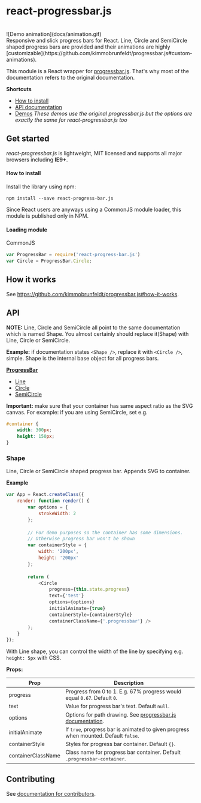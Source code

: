# react-progressbar.js

<br>
![Demo animation](docs/animation.gif)

<br>
Responsive and slick progress bars for React. Line, Circle and SemiCircle shaped
progress bars are provided and their animations are highly [customizable](https://github.com/kimmobrunfeldt/progressbar.js#custom-animations).

This module is a React wrapper for [progressbar.js](https://github.com/kimmobrunfeldt/progressbar.js).
That's why most of the documentation refers to the original documentation.

**Shortcuts**

* [How to install](#how-to-install)
* [API documentation](#api)
* [Demos](http://kimmobrunfeldt.github.io/progressbar.js/) *These demos use the original progressbar.js but the options are exactly the
same for react-progressbar.js too*



## Get started

*react-progressbar.js* is lightweight, MIT licensed and supports all major browsers including **IE9+**.

#### How to install

Install the library using npm:

```
npm install --save react-progress-bar.js
```

Since React users are anyways using a CommonJS module loader, this module is published
only in NPM.

#### Loading module

CommonJS

```javascript
var ProgressBar = require('react-progress-bar.js')
var Circle = ProgressBar.Circle;
```

## How it works

See https://github.com/kimmobrunfeldt/progressbar.js#how-it-works.

## API

**NOTE:** Line, Circle and SemiCircle all point to the same
documentation which is named Shape. You almost certainly should
replace it(Shape) with Line, Circle or SemiCircle.

**Example:** if documentation states `<Shape />`, replace it with
`<Circle />`, simple. Shape is the internal base object for all
progress bars.

[**ProgressBar**](#api)

* [Line](#shape)
* [Circle](#shape)
* [SemiCircle](#shape)

**Important:** make sure that your container has same aspect ratio
as the SVG canvas. For example: if you are using SemiCircle,
set e.g.

```css
#container {
    width: 300px;
    height: 150px;
}
```

### Shape

Line, Circle or SemiCircle shaped progress bar. Appends SVG to container.

**Example**

```js
var App = React.createClass({
    render: function render() {
        var options = {
            strokeWidth: 2
        };

        // For demo purposes so the container has some dimensions.
        // Otherwise progress bar won't be shown
        var containerStyle = {
            width: '200px',
            height: '200px'
        };

        return (
            <Circle
                progress={this.state.progress}
                text={'test'}
                options={options}
                initialAnimate={true}
                containerStyle={containerStyle}
                containerClassName={'.progressbar'} />
        );
    }
});
```

With Line shape, you can control the width of the line by specifying e.g. `height: 5px`
with CSS.

**Props:**

Prop               | Description
-------------------|------------------------
progress           | Progress from 0 to 1. E.g. 67% progress would equal `0.67`. Default `0`.
text               | Value for progress bar's text. Default `null`.
options            | Options for path drawing. See [progressbar.js documentation](https://github.com/kimmobrunfeldt/progressbar.js#shapecontainer-options).
initialAnimate     | If `true`, progress bar is animated to given progress when mounted. Default `false`.
containerStyle     | Styles for progress bar container. Default `{}`.
containerClassName | Class name for progress bar container. Default `.progressbar-container`.

## Contributing

See [documentation for contributors](CONTRIBUTING.md).
